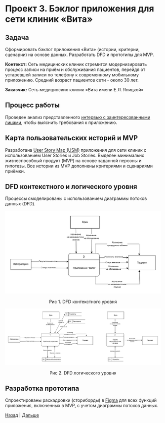 # Проект 3. Бэклог приложения для сети клиник «Вита»

## Задача
Сформировать бэклог приложения «Вита» (истории, критерии, сценарии) на основе данных. Разработать DFD и прототипы для MVP.

**Контекст:** Сеть медицинских клиник стремится модернизировать процесс записи на приём и обслуживания пациентов, перейдя от устаревшей записи по телефону к современному мобильному приложению. Средний возраст пациентов сети - около 30 лет.

**Заказчик:** Сеть медицинских клиник «Вита имени Е.Л. Яницкой»


## Процесс работы
Проведен анализ представленного [интервью с заинтересованными лицами](https://docs.google.com/document/d/1MVwdkDW7UZIzycYrAJ4sGY59IDOupKN3kmyoOLTGHWk/edit?usp=sharing), чтобы выяснить требования к приложению.

## Карта пользовательских историй и MVP

Разработана [User Story Map (USM)](https://miro.com/app/board/uXjVLEYxzU4=/?share_link_id=676315146568) приложения для сети клиник с использованием User Stories и Job Stories. Выделен минимально жизнеспособный продукт (MVP) на основе заданной персоны и гипотезы.
Все истории из MVP дополнены критериями и сценариями приёмки.


## DFD контекстного и логического уровня

Процессы смоделированы с использованием диаграммы потоков данных (DFD).

![Обновленная диаграмма UML](https://github.com/EVTrukhina/practicum_Y/blob/main/DFD%20контекстная%20клиника.png)
<p align="center">Рис 1. DFD контекстного уровня </p>

![Обновленная диаграмма UML](https://github.com/EVTrukhina/practicum_Y/blob/main/DFD%20логическая%20клиника.png)
<p align="center">Рис 2. DFD логического уровня </p>

## Разработка прототипа

Спроектированы раскадровки (сториборды) в [Figma](https://www.figma.com/design/yZhgnUkSnIn2mves1XnrgR/%D0%9F%D1%80%D0%BE%D0%B5%D0%BA%D1%82-3?node-id=804-632&t=by88asUpoCzUJrwt-1) для всех функций приложения, включенных в MVP, с учетом диаграммы потоков данных.

[Назад](https://github.com/EVTrukhina/practicum_Y/blob/main/project_2.md) | [Дальше](https://github.com/EVTrukhina/practicum_Y/blob/main/project_4.md)
